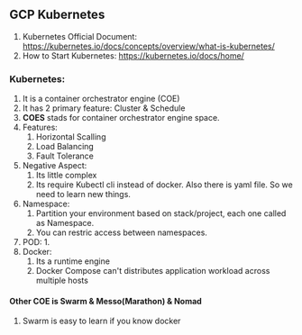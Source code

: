 ## GCP Kubernetes
1. Kubernetes Official Document: https://kubernetes.io/docs/concepts/overview/what-is-kubernetes/
2. How to Start Kubernetes: https://kubernetes.io/docs/home/

### Kubernetes:
1. It is a container orchestrator engine (COE)
2. It has 2 primary feature: Cluster & Schedule
3. **COES** stads for container orchestrator engine space.
4. Features: 
    1. Horizontal Scalling
    2. Load Balancing
    3. Fault Tolerance
5. Negative Aspect:
    1. Its little complex
    2. Its require Kubectl cli instead of docker. Also there is yaml file. So we need to learn new things.
6. Namespace:
    1. Partition your environment based on stack/project, each one called as Namespace. 
    2. You can restric access between namespaces.
7. POD:
    1. 
8. Docker:
    1. Its a runtime engine
    2. Docker Compose can't distributes application workload across multiple hosts
    

#### Other COE is Swarm & Messo(Marathon) & Nomad
1. Swarm is easy to learn if you know docker
